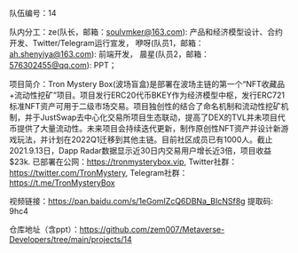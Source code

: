 队伍编号：14

队内分工：ze(队长，邮箱：soulvmker@163.com): 产品和经济模型设计、合约开发、Twitter/Telegram运行宣发，
        咿呀(队员1，邮箱：ah.shenyiya@163.com): 前端开发，
        晨星(队员2，邮箱：576302455@qq.com): PPT；

项目简介：Tron Mystery Box(波场盲盒)是部署在波场主链的第一个“NFT收藏品+流动性挖矿”项目。项目发行ERC20代币BKEY作为经济模型中枢，发行ERC721标准NFT资产可用于二级市场交易。项目独创性的结合了命名机制和流动性挖矿机制，并于JustSwap去中心化交易所项目生态联动，提高了DEX的TVL并未项目代币提供了大量流动性。未来项目会持续迭代更新，制作原创性NFT资产并设计新游戏玩法，并计划在2022Q1迁移到其他主链。目前社区成员已有1000人。截止2021.9.13日，Dapp Radar数据显示近30日内交易用户增长近3倍，项目收益$23k. 已部署在公网：https://tronmysterybox.vip, Twitter社群：https://twitter.com/TronMystery, Telegram社群：https://t.me/TronMysteryBox

视频链接：https://pan.baidu.com/s/1eGomIZcQ6DBNa_BIcNSf8g 提取码: 9hc4

仓库地址（含ppt）：https://github.com/zem007/Metaverse-Developers/tree/main/projects/14
